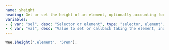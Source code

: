 ```yaml
---
name: $height
heading: Get or set the height of an element, optionally accounting for margin
variables:
- { var: "sel", desc: "Selector or element", type: "selector, element", req: true }
- { var: "val", desc: "Value to set or callback taking the element, index, and existing value", type: "string, integer, callback" }
---
```


```javascript
Wee.$height('.element', '5rem');
```